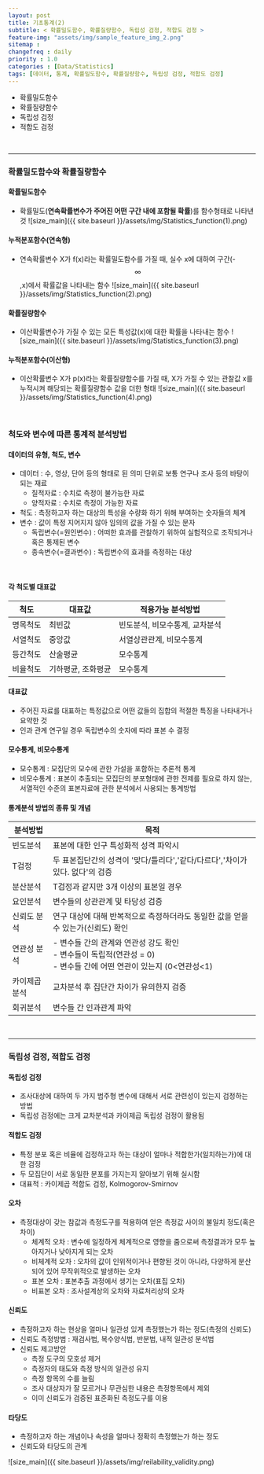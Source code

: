 ```yaml
---
layout: post
title: 기초통계(2)
subtitle: < 확률밀도함수, 확률질량함수, 독립성 검정, 적합도 검정 >
feature-img: "assets/img/sample_feature_img_2.png"
sitemap :
changefreq : daily
priority : 1.0
categories : [Data/Statistics]
tags: [데이터, 통계, 확률밀도함수, 확률질량함수, 독립성 검정, 적합도 검정]
---
```


- 확률밀도함수
- 확률질량함수
- 독립성 검정
- 적합도 검정

<br>

--------------------------------

### 확률밀도함수와 확률질량함수
#### 확률밀도함수 
- 확률밀도(**연속확률변수가 주어진 어떤 구간 내에 포함될 확률**)를 함수형태로 나타낸 것
![size_main]({{ site.baseurl }}/assets/img/Statistics_function(1).png)


#### 누적분포함수(연속형)
- 연속확률변수 X가 f(x)라는 확률밀도함수를 가질 때, 실수 x에 대하여 구간(-$$\infty$$,x)에서 확률값을 나타내는 함수
![size_main]({{ site.baseurl }}/assets/img/Statistics_function(2).png)

#### 확률질량함수
- 이산확률변수가 가질 수 있는 모든 특성값(x)에 대한 확률을 나타내는 함수
![size_main]({{ site.baseurl }}/assets/img/Statistics_function(3).png)


#### 누적분포함수(이산형)
- 이산확률변수 X가 p(x)라는 확률질량함수를 가질 때, X가 가질 수 있는 관찰값 x를 누적시켜 해당되는 확률질량함수 값을 더한 형태
![size_main]({{ site.baseurl }}/assets/img/Statistics_function(4).png)


<br>

### 척도와 변수에 따른 통계적 분석방법
#### 데이터의 유형, 척도, 변수
- 데이터 : 수, 영상, 단어 등의 형태로 된 의미 단위로 보통 연구나 조사 등의 바탕이 되는 재료
	- 질적자료 : 수치로 측정이 불가능한 자료
	- 양적자료 : 수치로 측정이 가능한 자료
- 척도 : 측정하고자 하는 대상의 특성을 수량화 하기 위해 부여하는 숫자들의 체계
- 변수 : 값이 특정 지어지지 않아 임의의 값을 가질 수 있는 문자
	- 독립변수(=원인변수) : 어떠한 효과를 관찰하기 위하여 실험적으로 조작되거나 혹은 통제된 변수
	- 종속변수(=결과변수) : 독립변수의 효과를 측정하는 대상

<br>

#### 각 척도별 대표값
|  척도      | 대표값             | 적용가능 분석방법              |
| -------- | ------------------ | ------------------------------ |
| 명목척도 | 최빈값             | 빈도분석, 비모수통계, 교차분석 |
| 서열척도 | 중앙값             | 서열상관관계, 비모수통계       |
| 등간척도 | 산술평균           | 모수통계                       |
| 비율척도 | 기하평균, 조화평균 | 모수통계                       |



#### 대표값
- 주어진 자료를 대표하는 특정값으로 어떤 값들의 집합의 적절한 특징을 나타내거나 요약한 것
- 인과 관계 연구일 경우 독립변수의 숫자에 따라 표본 수 결정



#### 모수통계, 비모수통계
- 모수통계 : 모집단의 모수에 관한 가설을 포함하는 추론적 통계
- 비모수통계 : 표본이 추출되는 모집단의 분포형태에 관한 전제를 필요로 하지 않는, 서열적인 수준의 표본자료애 관한 분석에서 사용되는 통계방법


#### 통계분석 방법의 종류 및 개념
| 분석방법     | 목적                                                         |
| ------------ | ------------------------------------------------------------ |
| 빈도분석     | 표본에 대한 인구 특성화적 성격 파악시                        |
| T검정        | 두 표본집단간의 성격이 '맞다/틀리다','같다/다르다','차이가있다. 없다'의 검증 |
| 분산분석     | T검정과 같지만 3개 이상의 표본일 경우                        |
| 요인분석     | 변수들의 상관관계 및 타당성 검증                             |
| 신뢰도 분석  | 연구 대상에 대해 반복적으로 측정하더라도 동일한 값을 얻을 수 있는가(신뢰도) 확인 |
| 연관성 분석  | - 변수들 간의 관계와 연관성 강도 확인<br />- 변수들이 독립적(연관성 = 0)<br />- 변수들 간에 어떤 연관이 있는지 (0<연관성<1) |
| 카이제곱분석 | 교차분석 후 집단간 차이가 유의한지 검증                      |
| 회귀분석     | 변수들 간 인과관계 파악                                      |


<br>

----------------------------------
### 독립성 검정, 적합도 검정
#### 독립성 검정
- 조사대상에 대하여 두 가지 범주형 변수에 대해서 서로 관련성이 있는지 검정하는 방법
- 독립성 검정에는 크게 교차분석과 카이제곱 독립성 검정이 활용됨


#### 적합도 검정
- 특정 분포 혹은 비율에 검정하고자 하는 대상이 얼마나 적합한가(일치하는가)에 대한 검정
- 두 모집단이 서로 동일한 분포를 가지는지 알아보기 위해 실시함
- 대표적 : 카이제곱 적합도 검정, Kolmogorov-Smirnov


#### 오차
- 측정대상이 갖는 참값과 측정도구를 적용하여 얻은 측정값 사이의 불일치 정도(혹은 차이)
	- 체계적 오차 : 변수에 일정하게 체계적으로 영향을 줌으로써 측정결과가 모두 높아지거나 낮아지게 되는 오차
	- 비체계적 오차 : 오차의 값이 인위적이거나 편향된 것이 아니라, 다양하게 분산되어 있어 무작위적으로 발생하는 오차
	- 표본 오차 : 표본추출 과정에서 생기는 오차(표집 오차)
	- 비표본 오차 : 조사설계상의 오차와 자료처리상의 오차


#### 신뢰도
- 측정하고자 하는 현상을 얼마나 일관성 있게 측정했는가 하는 정도(측정의 신뢰도)
- 신뢰도 측정방법 : 재검사법, 복수양식법, 반분법, 내적 일관성 분석법
- 신뢰도 제고방안
	- 측정 도구의 모호성 제거
	- 측정자의 태도와 측정 방식의 일관성 유지
	- 측정 항목의 수를 늘림
	- 조사 대상자가 잘 모르거나 무관심한 내용은 측정항목에서 제외
	- 이미 신뢰도가 검증된 표준화된 측정도구를 이용


#### 타당도
- 측정하고자 하는 개념이나 속성을 얼마나 정확히 측정했는가 하는 정도
- 신뢰도와 타당도의 관계

![size_main]({{ site.baseurl }}/assets/img/reilability_validity.png)




























